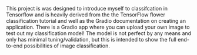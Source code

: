 This project is was designed to introduce myself to classifcation in Tensorflow and is heavily derived from the the TensorFlow flower classification tutorial and well as the Gradio documentation on creating an application. There is a Gradio app where you can upload your own image to test out my classification model! The model is not perfect by any means and only has minimal tuning/validation, but this is intended to show the full end-to-end possibilities of image classification.
